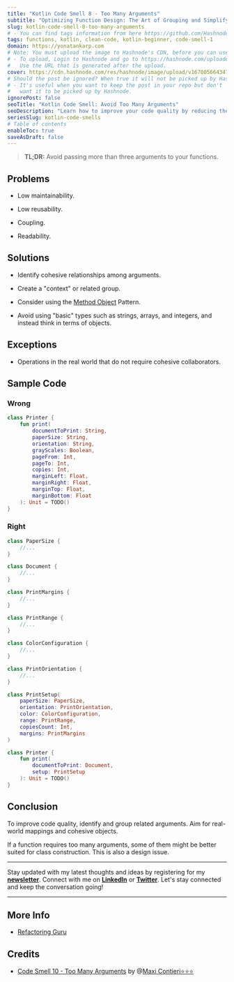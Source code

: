 ```yaml
---
title: "Kotlin Code Smell 8 - Too Many Arguments"
subtitle: "Optimizing Function Design: The Art of Grouping and Simplifying Arguments"
slug: kotlin-code-smell-8-too-many-arguments
# - You can find tags information from here https://github.com/Hashnode/support/blob/main/misc/tags.json
tags: functions, kotlin, clean-code, kotlin-beginner, code-smell-1
domain: https://yonatankarp.com
# Note: You must upload the image to Hashnode's CDN, before you can use it here.
# - To upload, Login to Hashnode and go to https://hashnode.com/uploader
#   Use the URL that is generated after the upload.
cover: https://cdn.hashnode.com/res/hashnode/image/upload/v1670056643473/FcmfHdWvev.jpeg
# Should the post be ignored? When true it will not be picked up by Hashnode.
# - It's useful when you want to keep the post in your repo but don't
#   want it to be picked up by Hashnode.
ignorePost: false
seoTitle: "Kotlin Code Smell: Avoid Too Many Arguments"
seoDescription: "Learn how to improve your code quality by reducing the number of arguments in Kotlin functions. Enhance maintainability and readability."
seriesSlug: kotlin-code-smells
# Table of contents
enableToc: true
saveAsDraft: false
---
```


> **TL;DR:** Avoid passing more than three arguments to your functions.

## Problems

* Low maintainability.
    
* Low reusability.
    
* Coupling.
    
* Readability.
    

## Solutions

* Identify cohesive relationships among arguments.
    
* Create a "context" or related group.
    
* Consider using the [Method Object](https://wiki.c2.com/?MethodObject) Pattern.
    
* Avoid using "basic" types such as strings, arrays, and integers, and instead think in terms of objects.
    

## Exceptions

* Operations in the real world that do not require cohesive collaborators.
    

## Sample Code

### Wrong

```kotlin
class Printer {
    fun print(
        documentToPrint: String,
        paperSize: String,
        orientation: String,
        grayScales: Boolean,
        pageFrom: Int,
        pageTo: Int,
        copies: Int,
        marginLeft: Float,
        marginRight: Float,
        marginTop: Float,
        marginBottom: Float
    ): Unit = TODO()
}
```

### Right

```kotlin
class PaperSize {
    //...
}

class Document {
    //...
}

class PrintMargins {
    //...
}

class PrintRange {
    //...
}

class ColorConfiguration {
    //...
}

class PrintOrientation {
    //...
}

class PrintSetup(
    paperSize: PaperSize,
    orientation: PrintOrientation,
    color: ColorConfiguration,
    range: PrintRange,
    copiesCount: Int,
    margins: PrintMargins
)

class Printer {
    fun print(
        documentToPrint: Document,
        setup: PrintSetup
    ): Unit = TODO()
}
```

## Conclusion

To improve code quality, identify and group related arguments. Aim for real-world mappings and cohesive objects.

If a function requires too many arguments, some of them might be better suited for class construction. This is also a design issue.

---

Stay updated with my latest thoughts and ideas by registering for my [**newsletter**](https://yonatankarp.com/newsletter). Connect with me on [**LinkedIn**](https://www.linkedin.com/in/yonatankarp/) or [**Twitter**](https://twitter.com/yonatan_karp). Let's stay connected and keep the conversation going!

---

## More Info

* [Refactoring Guru](https://refactoring.guru/es/smells/message-chains)
    

## Credits

* [Code Smell 10 - Too Many Arguments](https://maximilianocontieri.com/code-smell-10-too-many-arguments) by @[Maxi Contieri⭐⭐⭐](@mcsee)
